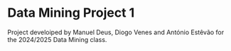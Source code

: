 # Data Mining Project 1

Project develoiped by Manuel Deus, Diogo Venes and António Estêvão for the 2024/2025 Data Mining class.

